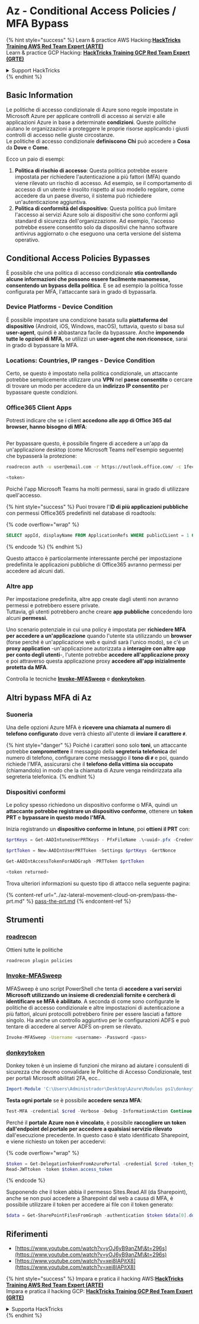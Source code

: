# Az - Conditional Access Policies / MFA Bypass

{% hint style="success" %}
Learn & practice AWS Hacking:<img src="../../../.gitbook/assets/image (1).png" alt="" data-size="line">[**HackTricks Training AWS Red Team Expert (ARTE)**](https://training.hacktricks.xyz/courses/arte)<img src="../../../.gitbook/assets/image (1).png" alt="" data-size="line">\
Learn & practice GCP Hacking: <img src="../../../.gitbook/assets/image (2).png" alt="" data-size="line">[**HackTricks Training GCP Red Team Expert (GRTE)**<img src="../../../.gitbook/assets/image (2).png" alt="" data-size="line">](https://training.hacktricks.xyz/courses/grte)

<details>

<summary>Support HackTricks</summary>

* Check the [**subscription plans**](https://github.com/sponsors/carlospolop)!
* **Join the** 💬 [**Discord group**](https://discord.gg/hRep4RUj7f) or the [**telegram group**](https://t.me/peass) or **follow** us on **Twitter** 🐦 [**@hacktricks\_live**](https://twitter.com/hacktricks\_live)**.**
* **Share hacking tricks by submitting PRs to the** [**HackTricks**](https://github.com/carlospolop/hacktricks) and [**HackTricks Cloud**](https://github.com/carlospolop/hacktricks-cloud) github repos.

</details>
{% endhint %}

## Basic Information

Le politiche di accesso condizionale di Azure sono regole impostate in Microsoft Azure per applicare controlli di accesso ai servizi e alle applicazioni Azure in base a determinate **condizioni**. Queste politiche aiutano le organizzazioni a proteggere le proprie risorse applicando i giusti controlli di accesso nelle giuste circostanze.\
Le politiche di accesso condizionale **definiscono** **Chi** può accedere a **Cosa** da **Dove** e **Come**.

Ecco un paio di esempi:

1. **Politica di rischio di accesso**: Questa politica potrebbe essere impostata per richiedere l'autenticazione a più fattori (MFA) quando viene rilevato un rischio di accesso. Ad esempio, se il comportamento di accesso di un utente è insolito rispetto al suo modello regolare, come accedere da un paese diverso, il sistema può richiedere un'autenticazione aggiuntiva.
2. **Politica di conformità del dispositivo**: Questa politica può limitare l'accesso ai servizi Azure solo ai dispositivi che sono conformi agli standard di sicurezza dell'organizzazione. Ad esempio, l'accesso potrebbe essere consentito solo da dispositivi che hanno software antivirus aggiornato o che eseguono una certa versione del sistema operativo.

## Conditional Access Policies Bypasses

È possibile che una politica di accesso condizionale **stia controllando alcune informazioni che possono essere facilmente manomesse, consentendo un bypass della politica**. E se ad esempio la politica fosse configurata per MFA, l'attaccante sarà in grado di bypassarla.

### Device Platforms - Device Condition

È possibile impostare una condizione basata sulla **piattaforma del dispositivo** (Android, iOS, Windows, macOS), tuttavia, questo si basa sul **user-agent**, quindi è abbastanza facile da bypassare. Anche **imponendo tutte le opzioni di MFA**, se utilizzi un **user-agent che non riconosce**, sarai in grado di bypassare la MFA.

### Locations: Countries, IP ranges - Device Condition

Certo, se questo è impostato nella politica condizionale, un attaccante potrebbe semplicemente utilizzare una **VPN** nel **paese consentito** o cercare di trovare un modo per accedere da un **indirizzo IP consentito** per bypassare queste condizioni.

### Office365 Client Apps

Potresti indicare che se i client **accedono alle app di Office 365 dal browser, hanno bisogno di MFA**:

<figure><img src="../../../.gitbook/assets/image (318).png" alt=""><figcaption></figcaption></figure>

Per bypassare questo, è possibile fingere di accedere a un'app da un'applicazione desktop (come Microsoft Teams nell'esempio seguente) che bypasserà la protezione:
```bash
roadrecon auth -u user@email.com -r https://outlook.office.com/ -c 1fec8e78-bce4-4aaf-ab1b-5451cc387264 --tokrns-stdout

<token>
```
Poiché l'app Microsoft Teams ha molti permessi, sarai in grado di utilizzare quell'accesso.

{% hint style="success" %}
Puoi trovare l'I**D di più applicazioni pubbliche** con permessi Office365 predefiniti nel database di roadtools:

{% code overflow="wrap" %}
```sql
SELECT appId, displayName FROM ApplicationRefs WHERE publicCLient = 1 ORDER BY displayName ASC
```
{% endcode %}
{% endhint %}

Questo attacco è particolarmente interessante perché per impostazione predefinita le applicazioni pubbliche di Office365 avranno permessi per accedere ad alcuni dati.

### Altre app

Per impostazione predefinita, altre app create dagli utenti non avranno permessi e potrebbero essere private.\
Tuttavia, gli utenti potrebbero anche creare **app** **pubbliche** concedendo loro alcuni **permessi.**

Uno scenario potenziale in cui una policy è impostata per **richiedere MFA per accedere a un'applicazione** quando l'utente sta utilizzando un **browser** (forse perché è un'applicazione web e quindi sarà l'unico modo), se c'è un **proxy application** -un'applicazione autorizzata a **interagire con altre app per conto degli utenti**-, l'utente potrebbe **accedere all'applicazione proxy** e poi attraverso questa applicazione proxy **accedere all'app inizialmente protetta da MFA**.

Controlla le tecniche [**Invoke-MFASweep**](az-conditional-access-policies-mfa-bypass.md#invoke-mfasweep) e [**donkeytoken**](az-conditional-access-policies-mfa-bypass.md#donkeytoken).

## Altri bypass MFA di Az

### Suoneria

Una delle opzioni Azure MFA è **ricevere una chiamata al numero di telefono configurato** dove verrà chiesto all'utente di **inviare il carattere `#`**.

{% hint style="danger" %}
Poiché i caratteri sono solo **toni**, un attaccante potrebbe **compromettere** il messaggio della **segreteria telefonica** del numero di telefono, configurare come messaggio il **tono di `#`** e poi, quando richiede l'MFA, assicurarsi che il **telefono della vittima sia occupato** (chiamandolo) in modo che la chiamata di Azure venga reindirizzata alla segreteria telefonica.
{% endhint %}

### Dispositivi conformi

Le policy spesso richiedono un dispositivo conforme o MFA, quindi un **attaccante potrebbe registrare un dispositivo conforme**, ottenere un **token PRT** e **bypassare in questo modo l'MFA**.

Inizia registrando un **dispositivo conforme in Intune**, poi **ottieni il PRT** con:
```powershell
$prtKeys = Get-AADIntuneUserPRTKeys - PfxFileName .\<uuid>.pfx -Credentials $credentials

$prtToken = New-AADIntUserPRTToken -Settings $prtKeys -GertNonce

Get-AADIntAccessTokenForAADGraph -PRTToken $prtToken

<token returned>
```
Trova ulteriori informazioni su questo tipo di attacco nella seguente pagina:

{% content-ref url="../az-lateral-movement-cloud-on-prem/pass-the-prt.md" %}
[pass-the-prt.md](../az-lateral-movement-cloud-on-prem/pass-the-prt.md)
{% endcontent-ref %}

## Strumenti

### [roadrecon](https://github.com/dirkjanm/ROADtools)

Ottieni tutte le politiche
```bash
roadrecon plugin policies
```
### [Invoke-MFASweep](https://github.com/dafthack/MFASweep)

MFASweep è uno script PowerShell che tenta di **accedere a vari servizi Microsoft utilizzando un insieme di credenziali fornite e cercherà di identificare se MFA è abilitato**. A seconda di come sono configurate le politiche di accesso condizionale e altre impostazioni di autenticazione a più fattori, alcuni protocolli potrebbero finire per essere lasciati a fattore singolo. Ha anche un controllo aggiuntivo per le configurazioni ADFS e può tentare di accedere al server ADFS on-prem se rilevato.
```bash
Invoke-MFASweep -Username <username> -Password <pass>
```
### [donkeytoken](https://github.com/silverhack/donkeytoken)

Donkey token è un insieme di funzioni che mirano ad aiutare i consulenti di sicurezza che devono convalidare le Politiche di Accesso Condizionale, test per portali Microsoft abilitati 2FA, ecc..
```powershell
Import-Module 'C:\Users\Administrador\Desktop\Azure\Modulos ps1\donkeytoken' -Force
```
**Testa ogni portale** se è possibile **accedere senza MFA**:
```powershell
Test-MFA -credential $cred -Verbose -Debug -InformationAction Continue
```
Perché il **portale** **Azure** **non è vincolato**, è possibile **raccogliere un token dall'endpoint del portale per accedere a qualsiasi servizio rilevato** dall'esecuzione precedente. In questo caso è stato identificato Sharepoint, e viene richiesto un token per accedervi:

{% code overflow="wrap" %}
```powershell
$token = Get-DelegationTokenFromAzurePortal -credential $cred -token_type microsoft.graph -extension_type Microsoft_Intune
Read-JWTtoken -token $token.access_token
```
{% endcode %}

Supponendo che il token abbia il permesso Sites.Read.All (da Sharepoint), anche se non puoi accedere a Sharepoint dal web a causa di MFA, è possibile utilizzare il token per accedere ai file con il token generato:
```powershell
$data = Get-SharePointFilesFromGraph -authentication $token $data[0].downloadUrl
```
## Riferimenti

* [https://www.youtube.com/watch?v=yOJ6yB9anZM\&t=296s](https://www.youtube.com/watch?v=yOJ6yB9anZM\&t=296s)
* [https://www.youtube.com/watch?v=xei8lAPitX8](https://www.youtube.com/watch?v=xei8lAPitX8)

{% hint style="success" %}
Impara e pratica il hacking AWS:<img src="../../../.gitbook/assets/image (1).png" alt="" data-size="line">[**HackTricks Training AWS Red Team Expert (ARTE)**](https://training.hacktricks.xyz/courses/arte)<img src="../../../.gitbook/assets/image (1).png" alt="" data-size="line">\
Impara e pratica il hacking GCP: <img src="../../../.gitbook/assets/image (2).png" alt="" data-size="line">[**HackTricks Training GCP Red Team Expert (GRTE)**<img src="../../../.gitbook/assets/image (2).png" alt="" data-size="line">](https://training.hacktricks.xyz/courses/grte)

<details>

<summary>Supporta HackTricks</summary>

* Controlla i [**piani di abbonamento**](https://github.com/sponsors/carlospolop)!
* **Unisciti al** 💬 [**gruppo Discord**](https://discord.gg/hRep4RUj7f) o al [**gruppo telegram**](https://t.me/peass) o **seguici** su **Twitter** 🐦 [**@hacktricks\_live**](https://twitter.com/hacktricks\_live)**.**
* **Condividi trucchi di hacking inviando PR ai** [**HackTricks**](https://github.com/carlospolop/hacktricks) e [**HackTricks Cloud**](https://github.com/carlospolop/hacktricks-cloud) repos di github.

</details>
{% endhint %}
